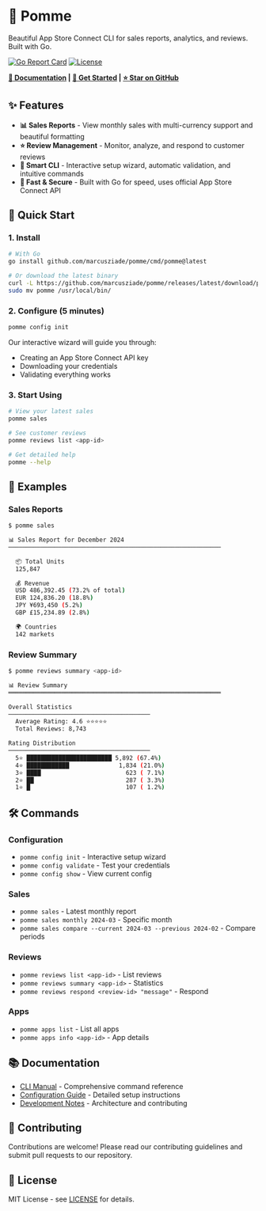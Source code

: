 # 🍎 Pomme

Beautiful App Store Connect CLI for sales reports, analytics, and reviews. Built with Go.

[![Go Report Card](https://goreportcard.com/badge/github.com/marcusziade/pomme)](https://goreportcard.com/report/github.com/marcusziade/pomme)
[![License](https://img.shields.io/badge/license-MIT-blue.svg)](LICENSE)

**[📖 Documentation](https://marcusziade.github.io/pomme) | [🚀 Get Started](https://marcusziade.github.io/pomme#getting-started) | [⭐ Star on GitHub](https://github.com/marcusziade/pomme)**

## ✨ Features

- **📊 Sales Reports** - View monthly sales with multi-currency support and beautiful formatting
- **⭐ Review Management** - Monitor, analyze, and respond to customer reviews
- **🎯 Smart CLI** - Interactive setup wizard, automatic validation, and intuitive commands
- **🚀 Fast & Secure** - Built with Go for speed, uses official App Store Connect API

## 🚀 Quick Start

### 1. Install

```bash
# With Go
go install github.com/marcusziade/pomme/cmd/pomme@latest

# Or download the latest binary
curl -L https://github.com/marcusziade/pomme/releases/latest/download/pomme_$(uname -s)_$(uname -m).tar.gz | tar xz
sudo mv pomme /usr/local/bin/
```

### 2. Configure (5 minutes)

```bash
pomme config init
```

Our interactive wizard will guide you through:
- Creating an App Store Connect API key
- Downloading your credentials
- Validating everything works

### 3. Start Using

```bash
# View your latest sales
pomme sales

# See customer reviews
pomme reviews list <app-id>

# Get detailed help
pomme --help
```

## 📸 Examples

### Sales Reports
```bash
$ pomme sales

📊 Sales Report for December 2024
────────────────────────────────────────────────────────────

  📦 Total Units
  125,847

  💰 Revenue
  USD 486,392.45 (73.2% of total)
  EUR 124,836.20 (18.8%)
  JPY ¥693,450 (5.2%)
  GBP £15,234.89 (2.8%)

  🌍 Countries
  142 markets
```

### Review Summary
```bash
$ pomme reviews summary <app-id>

📊 Review Summary
════════════════════════════════════════════════════════════

Overall Statistics
────────────────────────────────────────
  Average Rating: 4.6 ⭐⭐⭐⭐⭐
  Total Reviews: 8,743

Rating Distribution
────────────────────────────────────────
  5⭐ ████████████████████████ 5,892 (67.4%)
  4⭐ ████████████              1,834 (21.0%)
  3⭐ ████                        623 ( 7.1%)
  2⭐ ██                          287 ( 3.3%)
  1⭐ █                           107 ( 1.2%)
```

## 🛠 Commands

### Configuration
- `pomme config init` - Interactive setup wizard
- `pomme config validate` - Test your credentials
- `pomme config show` - View current config

### Sales
- `pomme sales` - Latest monthly report
- `pomme sales monthly 2024-03` - Specific month
- `pomme sales compare --current 2024-03 --previous 2024-02` - Compare periods

### Reviews
- `pomme reviews list <app-id>` - List reviews
- `pomme reviews summary <app-id>` - Statistics
- `pomme reviews respond <review-id> "message"` - Respond

### Apps
- `pomme apps list` - List all apps
- `pomme apps info <app-id>` - App details

## 📚 Documentation

- [CLI Manual](docs/CLI_MANUAL.md) - Comprehensive command reference
- [Configuration Guide](https://marcusziade.github.io/pomme#getting-started) - Detailed setup instructions
- [Development Notes](CLAUDE.md) - Architecture and contributing

## 🤝 Contributing

Contributions are welcome! Please read our contributing guidelines and submit pull requests to our repository.

## 📄 License

MIT License - see [LICENSE](LICENSE) for details.